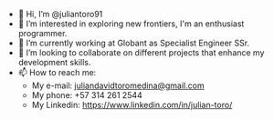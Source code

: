- 👋 Hi, I’m @juliantoro91
- 👀 I’m interested in exploring new frontiers, I'm an enthusiast programmer.
- 🌱 I’m currently working at Globant as Specialist Engineer SSr.
- 💞️ I’m looking to collaborate on different projects that enhance my development skills.
- 📫 How to reach me:
  + My e-mail: juliandavidtoromedina@gmail.com
  + My phone: +57 314 261 2544
  + My Linkedin: https://www.linkedin.com/in/julian-toro/
